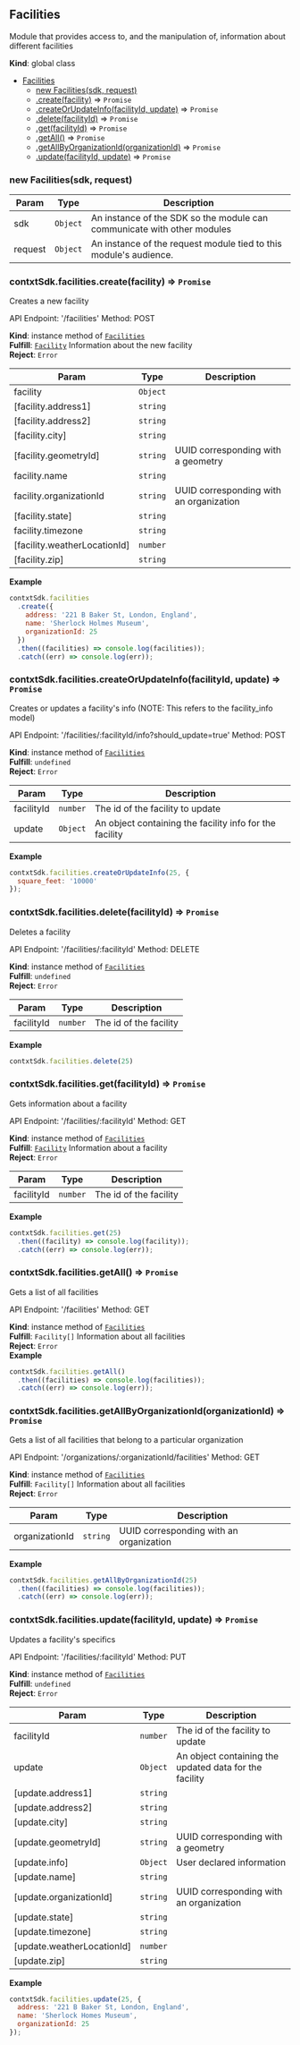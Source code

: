 <a name="Facilities"></a>

## Facilities
Module that provides access to, and the manipulation
of, information about different facilities

**Kind**: global class  

* [Facilities](#Facilities)
    * [new Facilities(sdk, request)](#new_Facilities_new)
    * [.create(facility)](#Facilities+create) ⇒ <code>Promise</code>
    * [.createOrUpdateInfo(facilityId, update)](#Facilities+createOrUpdateInfo) ⇒ <code>Promise</code>
    * [.delete(facilityId)](#Facilities+delete) ⇒ <code>Promise</code>
    * [.get(facilityId)](#Facilities+get) ⇒ <code>Promise</code>
    * [.getAll()](#Facilities+getAll) ⇒ <code>Promise</code>
    * [.getAllByOrganizationId(organizationId)](#Facilities+getAllByOrganizationId) ⇒ <code>Promise</code>
    * [.update(facilityId, update)](#Facilities+update) ⇒ <code>Promise</code>

<a name="new_Facilities_new"></a>

### new Facilities(sdk, request)

| Param | Type | Description |
| --- | --- | --- |
| sdk | <code>Object</code> | An instance of the SDK so the module can communicate with other modules |
| request | <code>Object</code> | An instance of the request module tied to this module's audience. |

<a name="Facilities+create"></a>

### contxtSdk.facilities.create(facility) ⇒ <code>Promise</code>
Creates a new facility

API Endpoint: '/facilities'
Method: POST

**Kind**: instance method of [<code>Facilities</code>](#Facilities)  
**Fulfill**: [<code>Facility</code>](./Typedefs.md#Facility) Information about the new facility  
**Reject**: <code>Error</code>  

| Param | Type | Description |
| --- | --- | --- |
| facility | <code>Object</code> |  |
| [facility.address1] | <code>string</code> |  |
| [facility.address2] | <code>string</code> |  |
| [facility.city] | <code>string</code> |  |
| [facility.geometryId] | <code>string</code> | UUID corresponding with a geometry |
| facility.name | <code>string</code> |  |
| facility.organizationId | <code>string</code> | UUID corresponding with an organization |
| [facility.state] | <code>string</code> |  |
| facility.timezone | <code>string</code> |  |
| [facility.weatherLocationId] | <code>number</code> |  |
| [facility.zip] | <code>string</code> |  |

**Example**  
```js
contxtSdk.facilities
  .create({
    address: '221 B Baker St, London, England',
    name: 'Sherlock Holmes Museum',
    organizationId: 25
  })
  .then((facilities) => console.log(facilities));
  .catch((err) => console.log(err));
```
<a name="Facilities+createOrUpdateInfo"></a>

### contxtSdk.facilities.createOrUpdateInfo(facilityId, update) ⇒ <code>Promise</code>
Creates or updates a facility's info (NOTE: This refers to the facility_info model)

API Endpoint: '/facilities/:facilityId/info?should_update=true'
Method: POST

**Kind**: instance method of [<code>Facilities</code>](#Facilities)  
**Fulfill**: <code>undefined</code>  
**Reject**: <code>Error</code>  

| Param | Type | Description |
| --- | --- | --- |
| facilityId | <code>number</code> | The id of the facility to update |
| update | <code>Object</code> | An object containing the facility info for the facility |

**Example**  
```js
contxtSdk.facilities.createOrUpdateInfo(25, {
  square_feet: '10000'
});
```
<a name="Facilities+delete"></a>

### contxtSdk.facilities.delete(facilityId) ⇒ <code>Promise</code>
Deletes a facility

API Endpoint: '/facilities/:facilityId'
Method: DELETE

**Kind**: instance method of [<code>Facilities</code>](#Facilities)  
**Fulfill**: <code>undefined</code>  
**Reject**: <code>Error</code>  

| Param | Type | Description |
| --- | --- | --- |
| facilityId | <code>number</code> | The id of the facility |

**Example**  
```js
contxtSdk.facilities.delete(25)
```
<a name="Facilities+get"></a>

### contxtSdk.facilities.get(facilityId) ⇒ <code>Promise</code>
Gets information about a facility

API Endpoint: '/facilities/:facilityId'
Method: GET

**Kind**: instance method of [<code>Facilities</code>](#Facilities)  
**Fulfill**: [<code>Facility</code>](./Typedefs.md#Facility) Information about a facility  
**Reject**: <code>Error</code>  

| Param | Type | Description |
| --- | --- | --- |
| facilityId | <code>number</code> | The id of the facility |

**Example**  
```js
contxtSdk.facilities.get(25)
  .then((facility) => console.log(facility));
  .catch((err) => console.log(err));
```
<a name="Facilities+getAll"></a>

### contxtSdk.facilities.getAll() ⇒ <code>Promise</code>
Gets a list of all facilities

API Endpoint: '/facilities'
Method: GET

**Kind**: instance method of [<code>Facilities</code>](#Facilities)  
**Fulfill**: <code>Facility[]</code> Information about all facilities  
**Reject**: <code>Error</code>  
**Example**  
```js
contxtSdk.facilities.getAll()
  .then((facilities) => console.log(facilities));
  .catch((err) => console.log(err));
```
<a name="Facilities+getAllByOrganizationId"></a>

### contxtSdk.facilities.getAllByOrganizationId(organizationId) ⇒ <code>Promise</code>
Gets a list of all facilities that belong to a particular organization

API Endpoint: '/organizations/:organizationId/facilities'
Method: GET

**Kind**: instance method of [<code>Facilities</code>](#Facilities)  
**Fulfill**: <code>Facility[]</code> Information about all facilities  
**Reject**: <code>Error</code>  

| Param | Type | Description |
| --- | --- | --- |
| organizationId | <code>string</code> | UUID corresponding with an organization |

**Example**  
```js
contxtSdk.facilities.getAllByOrganizationId(25)
  .then((facilities) => console.log(facilities));
  .catch((err) => console.log(err));
```
<a name="Facilities+update"></a>

### contxtSdk.facilities.update(facilityId, update) ⇒ <code>Promise</code>
Updates a facility's specifics

API Endpoint: '/facilities/:facilityId'
Method: PUT

**Kind**: instance method of [<code>Facilities</code>](#Facilities)  
**Fulfill**: <code>undefined</code>  
**Reject**: <code>Error</code>  

| Param | Type | Description |
| --- | --- | --- |
| facilityId | <code>number</code> | The id of the facility to update |
| update | <code>Object</code> | An object containing the updated data for the facility |
| [update.address1] | <code>string</code> |  |
| [update.address2] | <code>string</code> |  |
| [update.city] | <code>string</code> |  |
| [update.geometryId] | <code>string</code> | UUID corresponding with a geometry |
| [update.info] | <code>Object</code> | User declared information |
| [update.name] | <code>string</code> |  |
| [update.organizationId] | <code>string</code> | UUID corresponding with an organization |
| [update.state] | <code>string</code> |  |
| [update.timezone] | <code>string</code> |  |
| [update.weatherLocationId] | <code>number</code> |  |
| [update.zip] | <code>string</code> |  |

**Example**  
```js
contxtSdk.facilities.update(25, {
  address: '221 B Baker St, London, England',
  name: 'Sherlock Homes Museum',
  organizationId: 25
});
```
